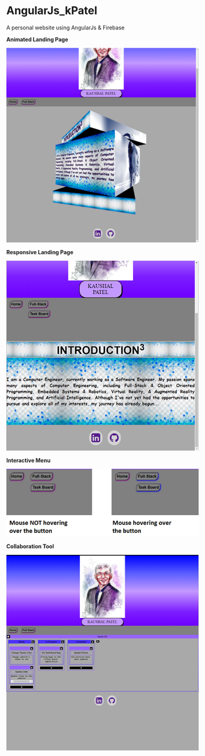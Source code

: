 # AngularJs_kPatel
A personal website using AngularJs & Firebase

**Animated Landing Page**

![](https://github.com/kunknown/AngularJs_kPatel/blob/master/readme%20content/animated-landing-page.png?raw=true)

**Responsive Landing Page**

![](https://github.com/kunknown/AngularJs_kPatel/blob/master/readme%20content/responsive-landing-page.png?raw=true)

**Interactive Menu**

![](https://github.com/kunknown/AngularJs_kPatel/blob/master/readme%20content/interactive-menu.png?raw=true)

**Collaboration Tool**

![](https://github.com/kunknown/AngularJs_kPatel/blob/master/readme%20content/collaboration-tool.png?raw=true)
